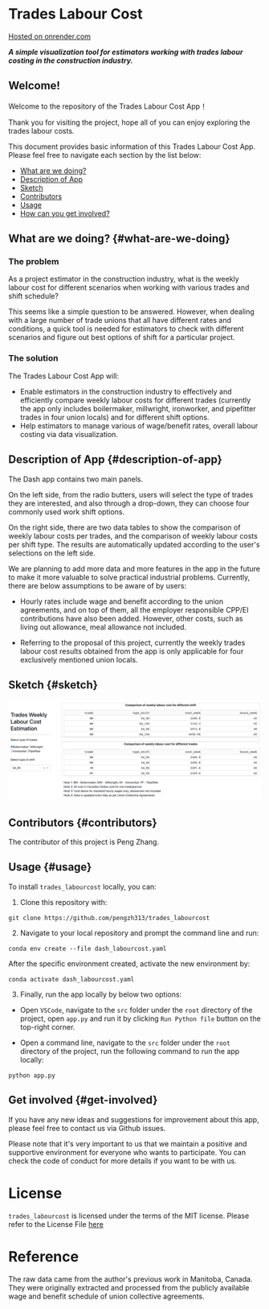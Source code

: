 # Trades Labour Cost

[Hosted on onrender.com](https://trades-labour-cost.onrender.com/)

***A simple visualization tool for estimators working with trades labour costing in the construction industry.***

## Welcome!

Welcome to the repository of the Trades Labour Cost App！

Thank you for visiting the project, hope all of you can enjoy exploring the trades labour costs.

This document provides basic information of this Trades Labour Cost App. Please feel free to navigate each section by the list below:

-   [What are we doing?](#what-are-we-doing)
-   [Description of App](#description-of-app)
-   [Sketch](#sketch)
-   [Contributors](#contributors)
-   [Usage](#usage)
-   [How can you get involved?](#get-involved)

## What are we doing? {#what-are-we-doing}

### The problem

As a project estimator in the construction industry, what is the weekly labour cost for different scenarios when working with various trades and shift schedule?

This seems like a simple question to be answered. However, when dealing with a large number of trade unions that all have different rates and conditions, a quick tool is needed for estimators to check with different scenarios and figure out best options of shift for a particular project.

### The solution

The Trades Labour Cost App will:

-   Enable estimators in the construction industry to effectively and efficiently compare weekly labour costs for different trades (currently the app only includes boilermaker, millwright, ironworker, and pipefitter trades in four union locals) and for different shift options.
-   Help estimators to manage various of wage/benefit rates, overall labour costing via data visualization.

## Description of App {#description-of-app}

The Dash app contains two main panels.

On the left side, from the radio butters, users will select the type of trades they are interested, and also through a drop-down, they can choose four commonly used work shift options.

On the right side, there are two data tables to show the comparison of weekly labour costs per trades, and the comparison of weekly labour costs per shift type. The results are automatically updated according to the user's selections on the left side.

We are planning to add more data and more features in the app in the future to make it more valuable to solve practical industrial problems. Currently, there are below assumptions to be aware of by users:

-   Hourly rates include wage and benefit according to the union agreements, and on top of them, all the employer responsible CPP/EI contributions have also been added. However, other costs, such as living out allowance, meal allowance not included.

-   Referring to the proposal of this project, currently the weekly trades labour cost results obtained from the app is only applicable for four exclusively mentioned union locals.

## Sketch {#sketch}

<img src="img/dash_design_version1.png"/>

## Contributors {#contributors}

The contributor of this project is Peng Zhang.

## Usage {#usage}

To install `trades_labourcost` locally, you can:

1.  Clone this repository with:

<!-- -->

    git clone https://github.com/pengzh313/trades_labourcost

2.  Navigate to your local repository and prompt the command line and run:

<!-- -->

    conda env create --file dash_labourcost.yaml

After the specific environment created, activate the new environment by:

    conda activate dash_labourcost.yaml

3.  Finally, run the app locally by below two options:

-   Open `VSCode`, navigate to the `src` folder under the `root` directory of the project, open `app.py` and run it by clicking `Run Python file` button on the top-right corner.

-   Open a command line, navigate to the `src` folder under the `root` directory of the project, run the following command to run the app locally:

<!-- -->

    python app.py

## Get involved {#get-involved}

If you have any new ideas and suggestions for improvement about this app, please feel free to contact us via Github issues.

Please note that it's very important to us that we maintain a positive and supportive environment for everyone who wants to participate. You can check the code of conduct for more details if you want to be with us.

# License

`trades_labourcost` is licensed under the terms of the MIT license. Please refer to the License File [here](https://github.com/UBC-MDS/nba_player_stat/blob/main/LICENSE)

# Reference

The raw data came from the author's previous work in Manitoba, Canada. They were originally extracted and processed from the publicly available wage and benefit schedule of union collective agreements.
